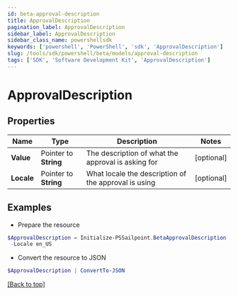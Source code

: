 ```yaml
---
id: beta-approval-description
title: ApprovalDescription
pagination_label: ApprovalDescription
sidebar_label: ApprovalDescription
sidebar_class_name: powershellsdk
keywords: ['powershell', 'PowerShell', 'sdk', 'ApprovalDescription'] 
slug: /tools/sdk/powershell/beta/models/approval-description
tags: ['SDK', 'Software Development Kit', 'ApprovalDescription']
---
```



# ApprovalDescription

## Properties

Name | Type | Description | Notes
------------ | ------------- | ------------- | -------------
**Value** |  Pointer to **String** | The description of what the approval is asking for | [optional] 
**Locale** |  Pointer to **String** | What locale the description of the approval is using | [optional] 

## Examples

- Prepare the resource
```powershell
$ApprovalDescription = Initialize-PSSailpoint.BetaApprovalDescription  -Value This access allows viewing and editing of workflow resource `
 -Locale en_US
```

- Convert the resource to JSON
```powershell
$ApprovalDescription | ConvertTo-JSON
```


[[Back to top]](#) 

